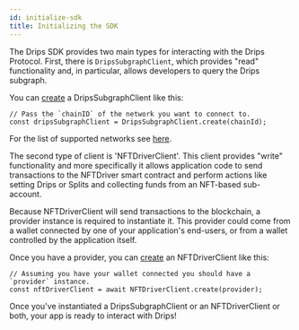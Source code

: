 ```yaml
---
id: initialize-sdk
title: Initializing the SDK
---
```


The Drips SDK provides two main types for interacting with the Drips Protocol. First, there is `DripsSubgraphClient`, which provides "read" functionality and, in particular, allows developers to query the Drips subgraph.

You can <a href="https://drips-js-sdk-api.netlify.app/classes/dripssubgraphclient#create" target="_blank">create</a> a DripsSubgraphClient like this:

```
// Pass the `chainID` of the network you want to connect to.
const dripsSubgraphClient = DripsSubgraphClient.create(chainId);
```

For the list of supported networks see <a href="https://drips-js-sdk-api.netlify.app/modules/utils.network#configs" target="_blank">here</a>.

The second type of client is 'NFTDriverClient'. This client provides "write" functionality and more specifically it allows application code to send transactions to the NFTDriver smart contract and perform actions like setting Drips or Splits and collecting funds from an NFT-based sub-account.

Because NFTDriverClient will send transactions to the blockchain, a provider instance is required to instantiate it. This provider could
come from a wallet connected by one of your application's end-users, or from a wallet controlled by the application itself.

Once you have a provider, you can <a href="https://drips-js-sdk-api.netlify.app/classes/nftdriverclient#create" target="_blank">create</a> an NFTDriverClient like this:

```
// Assuming you have your wallet connected you should have a `provider` instance.
const nftDriverClient = await NFTDriverClient.create(provider);
```

Once you've instantiated a DripsSubgraphClient or an NFTDriverClient or both, your app is ready to interact with Drips!